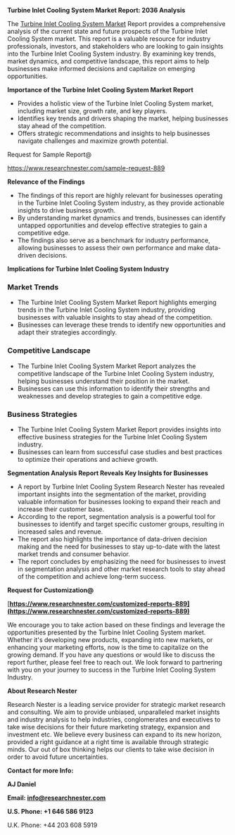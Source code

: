 ﻿<a name="_hlk167807530"></a>**Turbine Inlet Cooling System Market Report: 2036 Analysis**

The [Turbine Inlet Cooling System Market](https://www.researchnester.com/reports/turbine-inlet-cooling-market/889) Report provides a comprehensive analysis of the current state and future prospects of the Turbine Inlet Cooling System market. This report is a valuable resource for industry professionals, investors, and stakeholders who are looking to gain insights into the Turbine Inlet Cooling System industry. By examining key trends, market dynamics, and competitive landscape, this report aims to help businesses make informed decisions and capitalize on emerging opportunities.

**Importance of the Turbine Inlet Cooling System Market Report**

- Provides a holistic view of the Turbine Inlet Cooling System market, including market size, growth rate, and key players.
- Identifies key trends and drivers shaping the market, helping businesses stay ahead of the competition.
- Offers strategic recommendations and insights to help businesses navigate challenges and maximize growth potential.

Request for Sample Report@

<https://www.researchnester.com/sample-request-889> 

**Relevance of the Findings**

- The findings of this report are highly relevant for businesses operating in the Turbine Inlet Cooling System industry, as they provide actionable insights to drive business growth.
- By understanding market dynamics and trends, businesses can identify untapped opportunities and develop effective strategies to gain a competitive edge.
- The findings also serve as a benchmark for industry performance, allowing businesses to assess their own performance and make data-driven decisions.

**Implications for Turbine Inlet Cooling System Industry**
### **Market Trends**
- The Turbine Inlet Cooling System Market Report highlights emerging trends in the Turbine Inlet Cooling System industry, providing businesses with valuable insights to stay ahead of the competition.
- Businesses can leverage these trends to identify new opportunities and adapt their strategies accordingly.
### **Competitive Landscape**
- The Turbine Inlet Cooling System Market Report analyzes the competitive landscape of the Turbine Inlet Cooling System industry, helping businesses understand their position in the market.
- Businesses can use this information to identify their strengths and weaknesses and develop strategies to gain a competitive edge.
### **Business Strategies**
- The Turbine Inlet Cooling System Market Report provides insights into effective business strategies for the Turbine Inlet Cooling System industry.
- Businesses can learn from successful case studies and best practices to optimize their operations and achieve growth.

**Segmentation Analysis Report Reveals Key Insights for Businesses**

- A report by Turbine Inlet Cooling System Research Nester has revealed important insights into the segmentation of the market, providing valuable information for businesses looking to expand their reach and increase their customer base.
- According to the report, segmentation analysis is a powerful tool for businesses to identify and target specific customer groups, resulting in increased sales and revenue.
- The report also highlights the importance of data-driven decision making and the need for businesses to stay up-to-date with the latest market trends and consumer behavior.
- The report concludes by emphasizing the need for businesses to invest in segmentation analysis and other market research tools to stay ahead of the competition and achieve long-term success.

**Request for Customization@**

[**https://www.researchnester.com/customized-reports-889](https://www.researchnester.com/customized-reports-889)** 

We encourage you to take action based on these findings and leverage the opportunities presented by the Turbine Inlet Cooling System market. Whether it's developing new products, expanding into new markets, or enhancing your marketing efforts, now is the time to capitalize on the growing demand. If you have any questions or would like to discuss the report further, please feel free to reach out. We look forward to partnering with you on your journey to success in the Turbine Inlet Cooling System Industry.

**About Research Nester**

Research Nester is a leading service provider for strategic market research and consulting. We aim to provide unbiased, unparalleled market insights and industry analysis to help industries, conglomerates and executives to take wise decisions for their future marketing strategy, expansion and investment etc. We believe every business can expand to its new horizon, provided a right guidance at a right time is available through strategic minds. Our out of box thinking helps our clients to take wise decision in order to avoid future uncertainties.

**Contact for more Info:**

**AJ Daniel**

**Email: info@researchnester.com**

**U.S. Phone: +1 646 586 9123**

U.K. Phone: +44 203 608 5919

